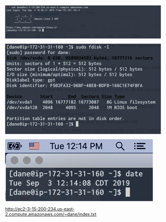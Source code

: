 ![login](/img/login.png)

![sudo](/img/sudo.png)

![time](/img/time.png)

http://ec2-3-15-200-234.us-east-2.compute.amazonaws.com/~dane/index.txt
